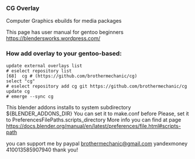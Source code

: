 ### CG Overlay
Computer Graphics ebuilds for media packages

This page has user manual for gentoo beginners 
https://blendersworks.wordpress.com/


### How add overlay to your gentoo-based:  

    update external overlays list  
    # eselect repository list  
    [68]  cg # (https://github.com/brothermechanic/cg)  
    select "cg"  
    # eselect repository add cg git https://github.com/brothermechanic/cg  
    update cg  
    # emerge --sync cg  

This blender addons installs to system subdirectory
${BLENDER_ADDONS_DIR}
You can set it to make.conf before
Please, set it to PreferencesFilePaths.scripts_directory
More info you can find at page
https://docs.blender.org/manual/en/latest/preferences/file.html#scripts-path

you can support me by
paypal      brothermechanic@gmail.com
yandexmoney 410013585907940
thank you!
